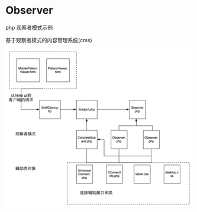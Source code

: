 Observer
========

php 观察者模式示例

基于观察者模式的内容管理系统(cms)


![img](https://raw.githubusercontent.com/zhaoyong2006/Observer/master/Observer.png "img")  
